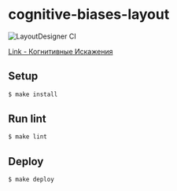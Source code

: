 # cognitive-biases-layout
![LayoutDesigner CI](https://github.com/PavelDeuce/cognitive-biases-layout/workflows/LayoutDesigner%20CI/badge.svg?branch=master)

[Link - Когнитивные Искажения](http://cognitive-biases-pd.surge.sh/)

## Setup

```sh
$ make install
```

## Run lint

```sh
$ make lint
```

## Deploy

```sh
$ make deploy
```
